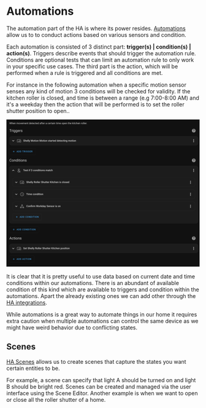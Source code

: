 # Automations

The automation part of the HA is where its power resides. [Automations](https://www.home-assistant.io/docs/automation/basics/) allow us to to conduct actions based on various sensors and condition. 

Each automation is consisted of 3 distinct part: **trigger(s) | condition(s) | action(s)**. Triggers describe events that should trigger the automation rule. Conditions are optional tests that can limit an automation rule to only work in your specific use cases. The third part is the action, which will be performed when a rule is triggered and all conditions are met.

For instance in the following automation when a specific motion sensor senses any kind of motion 3 conditions will be checked for validity. If the kitchen roller is closed, and time is between a range (e.g 7:00-8:00 AM) and it's a weekday then the action that will be performed is to set the roller shutter position to open.. 

![Roller-Shutters-Automation](./images/roller-shutters.png)

It is clear that it is pretty useful to use data based on current date and time conditions within our automations. There is an abundant of available condition of this kind which are available to triggers and condition within the automations. 
Apart the already existing ones we can add other through the [HA integrations](https://www.home-assistant.io/integrations). 

While automations is a great way to automate things in our home it requires extra caution when multiple automations can control the same device as we might have weird behavior due to conflicting states.

## Scenes

[HA Scenes](https://www.home-assistant.io/integrations/scene/) allows us to create scenes that capture the states you want certain entities to be. 

For example, a scene can specify that light A should be turned on and light B should be bright red. Scenes can be created and managed via the user interface using the Scene Editor. Another example is when we want to open or close all the roller shutter of a home.